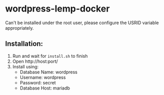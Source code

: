 # wordpress-lemp-docker

Can't be installed under the root user, please configure the USRID variable appropriately.

## Installation:

1. Run and wait for `install.sh` to finish
2. Open http://host:port/
3. Install using: 
   * Database Name: wordpress
   * Username: wordpress
   * Password: secret
   * Database Host: mariadb

